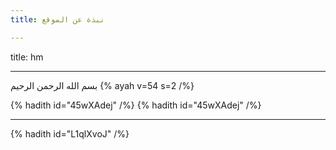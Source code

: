 ```yaml
---
title: نبذة عن الموقع

---
```

title: hm



---
بسم الله الرحمن الرحيم
{% ayah v=54 s=2 /%}

{% hadith  id="45wXAdej" /%}
{% hadith  id="45wXAdej" /%}  

---

{% hadith  id="L1qlXvoJ" /%}

<!--stackedit_data:
eyJoaXN0b3J5IjpbNjA3NjE3OTYwLC0xMzg0NjQ0MzksLTY1NT
EwNTUwNyw3NTMzMTY3MTAsLTE1ODY0NjkyNzQsLTE3OTY0MzYw
MjksLTEyNjE4NjEwNDksMzAzNzQxNDE0LC0yMDI0MTY0Mzg1XX
0=
-->